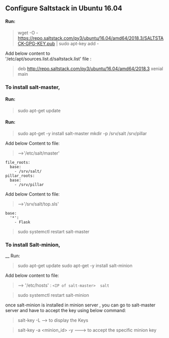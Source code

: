 ## Configure Saltstack in Ubuntu 16.04

#### Run:

> wget -O - https://repo.saltstack.com/py3/ubuntu/16.04/amd64/2018.3/SALTSTACK-GPG-KEY.pub | sudo apt-key add - 

Add below content to  
'/etc/apt/sources.list.d/saltstack.list' file :

> deb http://repo.saltstack.com/py3/ubuntu/16.04/amd64/2018.3 xenial main


### To install salt-master,

#### Run: 

> sudo apt-get update

#### Run:

> sudo apt-get -y install salt-master
> mkdir -p /srv/salt /srv/pillar

Add below Content to file:

> -->'/etc/salt/master' 
```
file_roots:
  base:
    - /srv/salt/
pillar_roots:
  base:
    - /srv/pillar
```

Add below Content to file:
> -->'/srv/salt/top.sls'
```
base:
  '*':
    - Flask
```

> sudo systemctl restart salt-master


### To install Salt-minion,


__ Run:
> sudo apt-get update
> sudo apt-get -y install salt-minion

Add below content to file:
> --> '/etc/hosts'  :
``` <IP of salt-master>  salt ```

> sudo systemctl restart salt-minion

once salt-minion is installed in minion server , you can go to salt-master server and have to accept the key using below command:

> salt-key -L --> to display the Keys

> salt-key -a <minion_id> -y ---> to accept the specific minion key
